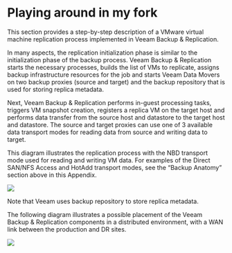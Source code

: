 # Playing around in my fork

This section provides a step-by-step description of a VMware virtual
machine replication process implemented in Veeam Backup & Replication.

In many aspects, the replication initialization phase is similar to the
initialization phase of the backup process. Veeam Backup & Replication
starts the necessary processes, builds the list of VMs to replicate,
assigns backup infrastructure resources for the job and starts Veeam
Data Movers on two backup proxies (source and target) and the backup
repository that is used for storing replica metadata.

Next, Veeam Backup & Replication performs in-guest processing tasks,
triggers VM snapshot creation, registers a replica VM on the target host
and performs data transfer from the source host and datastore to the
target host and datastore. The source and target proxies can use one of
3 available data transport modes for reading data from source and
writing data to target.

This diagram illustrates the replication process with the NBD transport
mode used for reading and writing VM data. For examples of the Direct
SAN/NFS Access and HotAdd transport modes, see the “Backup Anatomy” section
above in this Appendix.

![](../media/image69.png)

Note that Veeam uses backup repository to store replica metadata.

The following diagram illustrates a possible placement of the Veeam
Backup & Replication components in a distributed environment, with a WAN
link between the production and DR sites.

![](../media/image70.png)
<!--AN2016 finished-->
